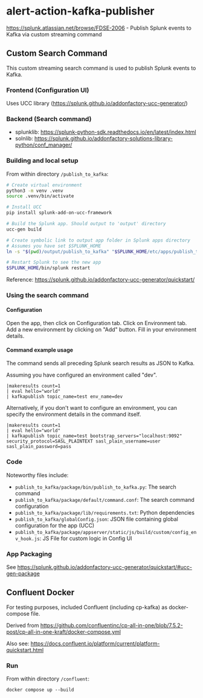 # alert-action-kafka-publisher
https://splunk.atlassian.net/browse/FDSE-2006 - Publish Splunk events to Kafka via custom streaming command

## Custom Search Command

This custom streaming search command is used to publish Splunk events to Kafka.

### Frontend (Configuration UI)
Uses UCC library (https://splunk.github.io/addonfactory-ucc-generator/)

### Backend (Search command)
- splunklib: https://splunk-python-sdk.readthedocs.io/en/latest/index.html
- solnlib: https://splunk.github.io/addonfactory-solutions-library-python/conf_manager/

### Building and local setup
From within directory `/publish_to_kafka`:
```bash
# Create virtual environment
python3 -m venv .venv
source .venv/bin/activate

# Install UCC
pip install splunk-add-on-ucc-framework

# Build the Splunk app. Should output to 'output' directory
ucc-gen build

# Create symbolic link to output app folder in Splunk apps directory
# Assumes you have set $SPLUNK_HOME
ln -s "$(pwd)/output/publish_to_kafka" "$SPLUNK_HOME/etc/apps/publish_to_kafka"

# Restart Splunk to see the new app
$SPLUNK_HOME/bin/splunk restart
```
Reference: https://splunk.github.io/addonfactory-ucc-generator/quickstart/
### Using the search command
#### Configuration
Open the app, then click on Configuration tab.
Click on Environment tab.
Add a new environment by clicking on "Add" button.
Fill in your environment details.

#### Command example usage
The command sends all preceding Splunk search results as JSON to Kafka.

Assuming you have configured an environment called "dev".
```
|makeresults count=1
| eval hello="world"
| kafkapublish topic_name=test env_name=dev
```
Alternatively, if you don't want to configure an environment, you can specify the environment details in the command itself.
```
|makeresults count=1
| eval hello="world"
| kafkapublish topic_name=test bootstrap_servers="localhost:9092" security_protocol=SASL_PLAINTEXT sasl_plain_username=user sasl_plain_password=pass
```
### Code
Noteworthy files include:
- `publish_to_kafka/package/bin/publish_to_kafka.py`: The search command
- `publish_to_kafka/package/default/command.conf`: The search command configuration
- `publish_to_kafka/package/lib/requirements.txt`: Python dependencies
- `publish_to_kafka/globalConfig.json`: JSON file containing global configuration for the app (UCC)
- `publish_to_kafka/package/appserver/static/js/build/custom/config_env_hook.js`: JS File for custom logic in Config UI

### App Packaging
See https://splunk.github.io/addonfactory-ucc-generator/quickstart/#ucc-gen-package

## Confluent Docker
For testing purposes, included Confluent (including cp-kafka) as docker-compose file.

Derived from https://github.com/confluentinc/cp-all-in-one/blob/7.5.2-post/cp-all-in-one-kraft/docker-compose.yml

Also see: https://docs.confluent.io/platform/current/platform-quickstart.html

### Run
From within directory `/confluent`:

`docker compose up --build`

